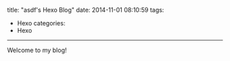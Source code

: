 title: "asdf's Hexo Blog"
date: 2014-11-01 08:10:59
tags:
- Hexo
categories:
- Hexo
---

Welcome to my blog!
